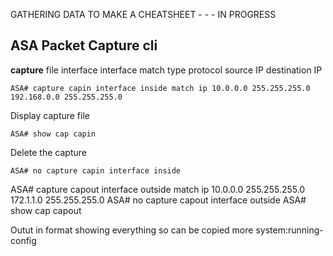 
GATHERING DATA TO MAKE A CHEATSHEET - - - IN PROGRESS


## ASA Packet Capture cli ##

**capture** file interface interface match type protocol source IP destination IP
```
ASA# capture capin interface inside match ip 10.0.0.0 255.255.255.0 192.168.0.0 255.255.255.0
```
Display capture file
```
ASA# show cap capin
```
Delete the capture
```
ASA# no capture capin interface inside
```
 
ASA# capture capout interface outside match ip 10.0.0.0 255.255.255.0 172.1.1.0 255.255.255.0
ASA# no capture capout interface outside
ASA# show cap capout


Outut in format showing everything so can be copied
more system:running-config

